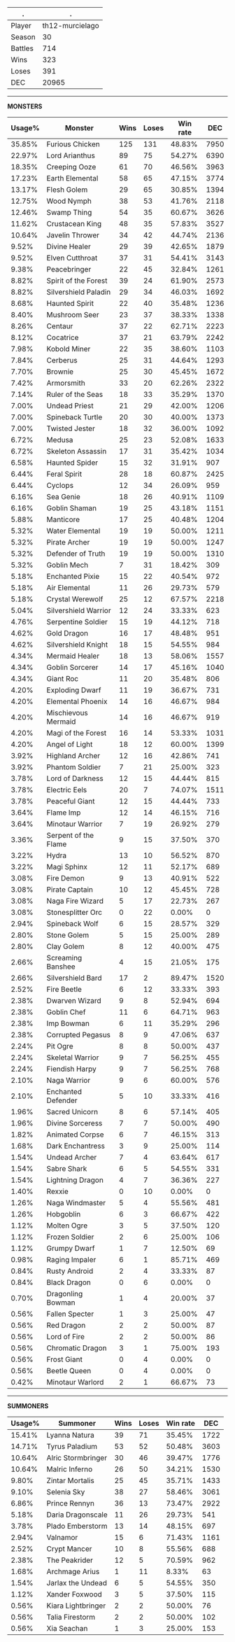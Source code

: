 .|.
|-|-
Player|th12-murcielago
Season|30
Battles|714
Wins|323
Loses|391
DEC|20965

---
**MONSTERS**

Usage%|Monster|Wins|Loses|Win rate|DEC|
-|-|-|-|-|-|
35.85%|Furious Chicken|125|131|48.83%|7950|
22.97%|Lord Arianthus|89|75|54.27%|6390|
18.35%|Creeping Ooze|61|70|46.56%|3963|
17.23%|Earth Elemental|58|65|47.15%|3774|
13.17%|Flesh Golem|29|65|30.85%|1394|
12.75%|Wood Nymph|38|53|41.76%|2118|
12.46%|Swamp Thing|54|35|60.67%|3626|
11.62%|Crustacean King|48|35|57.83%|3527|
10.64%|Javelin Thrower|34|42|44.74%|2136|
9.52%|Divine Healer|29|39|42.65%|1879|
9.52%|Elven Cutthroat|37|31|54.41%|3143|
9.38%|Peacebringer|22|45|32.84%|1261|
8.82%|Spirit of the Forest|39|24|61.90%|2573|
8.82%|Silvershield Paladin|29|34|46.03%|1692|
8.68%|Haunted Spirit|22|40|35.48%|1236|
8.40%|Mushroom Seer|23|37|38.33%|1338|
8.26%|Centaur|37|22|62.71%|2223|
8.12%|Cocatrice|37|21|63.79%|2242|
7.98%|Kobold Miner|22|35|38.60%|1103|
7.84%|Cerberus|25|31|44.64%|1293|
7.70%|Brownie|25|30|45.45%|1672|
7.42%|Armorsmith|33|20|62.26%|2322|
7.14%|Ruler of the Seas|18|33|35.29%|1370|
7.00%|Undead Priest|21|29|42.00%|1206|
7.00%|Spineback Turtle|20|30|40.00%|1373|
7.00%|Twisted Jester|18|32|36.00%|1092|
6.72%|Medusa|25|23|52.08%|1633|
6.72%|Skeleton Assassin|17|31|35.42%|1034|
6.58%|Haunted Spider|15|32|31.91%|907|
6.44%|Feral Spirit|28|18|60.87%|2425|
6.44%|Cyclops|12|34|26.09%|959|
6.16%|Sea Genie|18|26|40.91%|1109|
6.16%|Goblin Shaman|19|25|43.18%|1151|
5.88%|Manticore|17|25|40.48%|1204|
5.32%|Water Elemental|19|19|50.00%|1211|
5.32%|Pirate Archer|19|19|50.00%|1247|
5.32%|Defender of Truth|19|19|50.00%|1310|
5.32%|Goblin Mech|7|31|18.42%|309|
5.18%|Enchanted Pixie|15|22|40.54%|972|
5.18%|Air Elemental|11|26|29.73%|579|
5.18%|Crystal Werewolf|25|12|67.57%|2218|
5.04%|Silvershield Warrior|12|24|33.33%|623|
4.76%|Serpentine Soldier|15|19|44.12%|718|
4.62%|Gold Dragon|16|17|48.48%|951|
4.62%|Silvershield Knight|18|15|54.55%|984|
4.34%|Mermaid Healer|18|13|58.06%|1557|
4.34%|Goblin Sorcerer|14|17|45.16%|1040|
4.34%|Giant Roc|11|20|35.48%|806|
4.20%|Exploding Dwarf|11|19|36.67%|731|
4.20%|Elemental Phoenix|14|16|46.67%|984|
4.20%|Mischievous Mermaid|14|16|46.67%|919|
4.20%|Magi of the Forest|16|14|53.33%|1031|
4.20%|Angel of Light|18|12|60.00%|1399|
3.92%|Highland Archer|12|16|42.86%|741|
3.92%|Phantom Soldier|7|21|25.00%|323|
3.78%|Lord of Darkness|12|15|44.44%|815|
3.78%|Electric Eels|20|7|74.07%|1511|
3.78%|Peaceful Giant|12|15|44.44%|733|
3.64%|Flame Imp|12|14|46.15%|716|
3.64%|Minotaur Warrior|7|19|26.92%|279|
3.36%|Serpent of the Flame|9|15|37.50%|370|
3.22%|Hydra|13|10|56.52%|870|
3.22%|Magi Sphinx|12|11|52.17%|689|
3.08%|Fire Demon|9|13|40.91%|522|
3.08%|Pirate Captain|10|12|45.45%|728|
3.08%|Naga Fire Wizard|5|17|22.73%|267|
3.08%|Stonesplitter Orc|0|22|0.00%|0|
2.94%|Spineback Wolf|6|15|28.57%|329|
2.80%|Stone Golem|5|15|25.00%|289|
2.80%|Clay Golem|8|12|40.00%|475|
2.66%|Screaming Banshee|4|15|21.05%|175|
2.66%|Silvershield Bard|17|2|89.47%|1520|
2.52%|Fire Beetle|6|12|33.33%|393|
2.38%|Dwarven Wizard|9|8|52.94%|694|
2.38%|Goblin Chef|11|6|64.71%|963|
2.38%|Imp Bowman|6|11|35.29%|296|
2.38%|Corrupted Pegasus|8|9|47.06%|637|
2.24%|Pit Ogre|8|8|50.00%|437|
2.24%|Skeletal Warrior|9|7|56.25%|455|
2.24%|Fiendish Harpy|9|7|56.25%|768|
2.10%|Naga Warrior|9|6|60.00%|576|
2.10%|Enchanted Defender|5|10|33.33%|416|
1.96%|Sacred Unicorn|8|6|57.14%|405|
1.96%|Divine Sorceress|7|7|50.00%|490|
1.82%|Animated Corpse|6|7|46.15%|313|
1.68%|Dark Enchantress|3|9|25.00%|114|
1.54%|Undead Archer|7|4|63.64%|617|
1.54%|Sabre Shark|6|5|54.55%|331|
1.54%|Lightning Dragon|4|7|36.36%|227|
1.40%|Rexxie|0|10|0.00%|0|
1.26%|Naga Windmaster|5|4|55.56%|481|
1.26%|Hobgoblin|6|3|66.67%|422|
1.12%|Molten Ogre|3|5|37.50%|120|
1.12%|Frozen Soldier|2|6|25.00%|106|
1.12%|Grumpy Dwarf|1|7|12.50%|69|
0.98%|Raging Impaler|6|1|85.71%|469|
0.84%|Rusty Android|2|4|33.33%|87|
0.84%|Black Dragon|0|6|0.00%|0|
0.70%|Dragonling Bowman|1|4|20.00%|37|
0.56%|Fallen Specter|1|3|25.00%|47|
0.56%|Red Dragon|2|2|50.00%|87|
0.56%|Lord of Fire|2|2|50.00%|86|
0.56%|Chromatic Dragon|3|1|75.00%|193|
0.56%|Frost Giant|0|4|0.00%|0|
0.56%|Beetle Queen|0|4|0.00%|0|
0.42%|Minotaur Warlord|2|1|66.67%|73|

---
**SUMMONERS**

Usage%|Summoner|Wins|Loses|Win rate|DEC|
-|-|-|-|-|-|
15.41%|Lyanna Natura|39|71|35.45%|1722|
14.71%|Tyrus Paladium|53|52|50.48%|3603|
10.64%|Alric Stormbringer|30|46|39.47%|1776|
10.64%|Malric Inferno|26|50|34.21%|1530|
9.80%|Zintar Mortalis|25|45|35.71%|1433|
9.10%|Selenia Sky|38|27|58.46%|3061|
6.86%|Prince Rennyn|36|13|73.47%|2922|
5.18%|Daria Dragonscale|11|26|29.73%|541|
3.78%|Plado Emberstorm|13|14|48.15%|697|
2.94%|Valnamor|15|6|71.43%|1161|
2.52%|Crypt Mancer|10|8|55.56%|688|
2.38%|The Peakrider|12|5|70.59%|962|
1.68%|Archmage Arius|1|11|8.33%|63|
1.54%|Jarlax the Undead|6|5|54.55%|350|
1.12%|Xander Foxwood|3|5|37.50%|115|
0.56%|Kiara Lightbringer|2|2|50.00%|76|
0.56%|Talia Firestorm|2|2|50.00%|102|
0.56%|Xia Seachan|1|3|25.00%|153|
